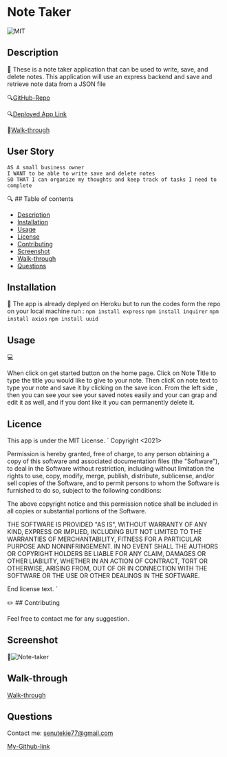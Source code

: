 # Note Taker

![MIT](https://img.shields.io/badge/license-MIT-green)

## Description
👋 These is a note taker application that can be used to write, save, and delete notes. This application will use an express backend and save and retrieve note data from a JSON file

🔍[GitHub-Repo](https://github.com/senait77/Note-Taker-)

🔍[Deployed App Link](https://warm-headland-12546.herokuapp.com/)

🎥[Walk-through](https://www.youtube.com/watch?v=nsIqXTmcfWA)


 ## User Story

```
AS A small business owner
I WANT to be able to write save and delete notes
SO THAT I can organize my thoughts and keep track of tasks I need to complete
```


🔍 ## Table of contents

* [Description](#Description)
* [Installation](#Installation)
* [Usage](#Usage)
* [License](#License)
* [Contributing](#Contributing)
* [Screenshot](#Screenshot)
* [Walk-through](#walk-through)
* [Questions](#Questions)

## Installation
💾 The app is already deplyed on Heroku but to run the codes form the repo on your local machine run : 
 ```npm install express```
 ```npm install inquirer```
 ```npm install axios```
 ```npm install uuid```

## Usage
💻

When click on get started button on the home page. Click on Note Title to type the title you would like to give to your note. Then clicK on note text to type your note and save it by clicking on the save icon.
From the left side , then you can see your see your saved notes easily and your can grap and edit it as well, and if you dont like it you can permanently delete it.

 

## Licence
This app is under the MIT License.
` Copyright <2021> <Senait T Gerezgiher>

Permission is hereby granted, free of charge, to any person obtaining a copy of this software and associated documentation files (the "Software"), to deal in the Software without restriction, including without limitation the rights to use, copy, modify, merge, publish, distribute, sublicense, and/or sell copies of the Software, and to permit persons to whom the Software is furnished to do so, subject to the following conditions:

The above copyright notice and this permission notice shall be included in all copies or substantial portions of the Software.

THE SOFTWARE IS PROVIDED "AS IS", WITHOUT WARRANTY OF ANY KIND, EXPRESS OR IMPLIED, INCLUDING BUT NOT LIMITED TO THE WARRANTIES OF MERCHANTABILITY, FITNESS FOR A PARTICULAR PURPOSE AND NONINFRINGEMENT. IN NO EVENT SHALL THE AUTHORS OR COPYRIGHT HOLDERS BE LIABLE FOR ANY CLAIM, DAMAGES OR OTHER LIABILITY, WHETHER IN AN ACTION OF CONTRACT, TORT OR OTHERWISE, ARISING FROM, OUT OF OR IN CONNECTION WITH THE SOFTWARE OR THE USE OR OTHER DEALINGS IN THE SOFTWARE.

End license text. `

✏️ ## Contributing

Feel free to contact me for any suggestion.

## Screenshot
🎥![Note-taker](./public/images/note-taker.png)

## Walk-through

[Walk-through](https://www.youtube.com/watch?v=nsIqXTmcfWA)

## Questions
Contact me: senutekie77@gmail.com

[My-Github-link](https://github.com/senait77/Note-Taker-)

